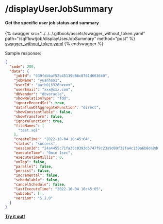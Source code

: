 # /displayUserJobSummary

#### Get the specific user job status and summary

{% swagger src="../../../.gitbook/assets/swagger_without_token.yaml" path="/sqlflow/job/displayUserJobSummary" method="post" %}
[swagger_without_token.yaml](../../../.gitbook/assets/swagger_without_token.yaml)
{% endswagger %}

Sample response:

```json
{
  "code": 200,
  "data": {
    "jobId": "939fdbbaf52b45139b86c0761d6036b0",
    "jobName": "yuanhao1",
    "userId": "auth0|6326bxxxx",
    "userEmail": "xxx@xxx.com",
    "dbVendor": "dbvoracle",
    "showRelationType": "fdd",
    "ignoreRecordSet": true,
    "dataflowOfAggregateFunction": "direct",
    "showConstantTable": false,
    "showTransform": false,
    "ignoreFunction": true,
    "fileNames": [
      "test.sql"
    ],
    "createTime": "2022-10-04 10:45:04",
    "status": "success",
    "sessionId": "24a4455c71fa35c0393d5747f9c23a9d99f32fa4c130a6b8da8d6a7db8d157ae_1664880305725",
    "executeTime": "0min 1sec",
    "executeTimeMillis": 0,
    "onTop": false,
    "parallel": false,
    "persist": false,
    "incremental": false,
    "schedulable": false,
    "cancelSchedule": false,
    "lastExecuteTime": "2022-10-04 10:45:05",
    "subJobs": [],
    "version": "5.2.0"
  }
}
```

[**Try it out!**](../../swagger-ui.md)
